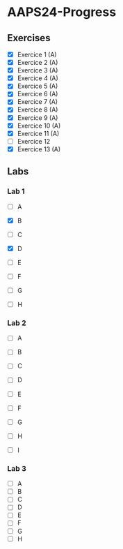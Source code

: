 # AAPS24-Progress

## Exercises

- [x] Exercice 1 (A)
- [x] Exercice 2 (A)
- [x] Exercice 3 (A)
- [x] Exercice 4 (A)
- [x] Exercice 5 (A)
- [x] Exercice 6 (A)
- [x] Exercice 7 (A)
- [x] Exercice 8 (A)
- [x] Exercice 9 (A)
- [x] Exercice 10 (A)
- [x] Exercice 11 (A)
- [ ] Exercice 12
- [x] Exercice 13 (A)

## Labs

### Lab 1
- [ ] A
- [x] B
- [ ] C
- [x] D
- [ ] E
- [ ] F
- [ ] G
- [ ] H


### Lab 2
- [ ] A
- [ ] B
- [ ] C
- [ ] D
- [ ] E
- [ ] F
- [ ] G
- [ ] H
- [ ] I


### Lab 3
- [ ] A
- [ ] B
- [ ] C
- [ ] D
- [ ] E
- [ ] F
- [ ] G
- [ ] H
